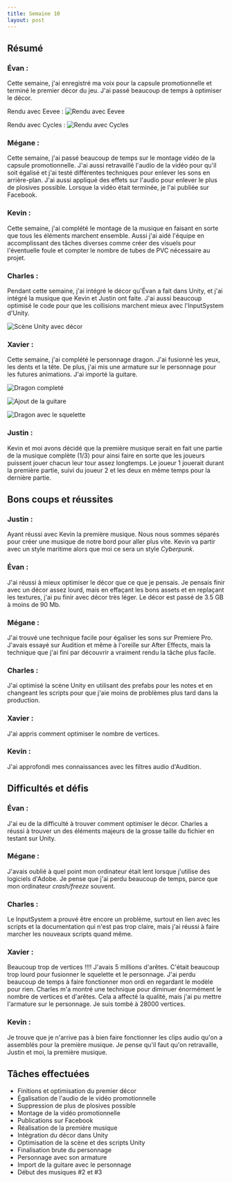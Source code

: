 ```yaml
---
title: Semaine 10
layout: post
---
```


## Résumé

### Évan :

Cette semaine, j'ai enregistré ma voix pour la capsule promotionnelle et terminé le premier décor du jeu. J'ai passé beaucoup de temps à optimiser le décor.

Rendu avec Eevee :
![Rendu avec Eevee](../medias/rendu_final.jpg)

Rendu avec Cycles :
![Rendu avec Cycles](../medias/rendu_final_cycle.jpg)

### Mégane :

Cette semaine, j'ai passé beaucoup de temps sur le montage vidéo de la capsule promotionnelle. J'ai aussi retravaillé l'audio de la vidéo pour qu'il soit égalisé et j'ai testé différentes techniques pour enlever les sons en arrière-plan. J'ai aussi appliqué des effets sur l'audio pour enlever le plus de plosives possible. Lorsque la vidéo était terminée, je l'ai publiée sur Facebook.

### Kevin :

Cette semaine, j'ai complété le montage de la musique en faisant en sorte que tous les éléments marchent ensemble. Aussi j'ai aidé l'équipe en accomplissant des tâches diverses comme créer des visuels pour l'éventuelle foule et compter le nombre de tubes de PVC nécessaire au projet.

### Charles :

Pendant cette semaine, j'ai intégré le décor qu'Évan a fait dans Unity, et j'ai intégré la musique que Kevin et Justin ont faite. J'ai aussi beaucoup optimisé le code pour que les collisions marchent mieux avec l'InputSystem d'Unity.

![Scène Unity avec décor](../medias/charles_sem10.png)

### Xavier :

Cette semaine, j'ai complété le personnage dragon. J'ai fusionné les yeux, les dents et la tête. De plus, j'ai mis une armature sur le personnage pour les futures animations. J'ai importé la guitare.

![Dragon completé](../medias/DragonComplet.JPG)

![Ajout de la guitare](../medias/Dragon&guitar.JPG)

![Dragon avec le squelette](../medias/DragonRigged.JPG)

### Justin :

Kevin et moi avons décidé que la première musique serait en fait une partie de la musique complète (1/3) pour ainsi faire en sorte que les joueurs puissent jouer chacun leur tour assez longtemps. Le joueur 1 jouerait durant la première partie, suivi du joueur 2 et les deux en même temps pour la dernière partie.

## Bons coups et réussites

### Justin :

Ayant réussi avec Kevin la première musique. Nous nous sommes séparés pour créer une musique de notre bord pour aller plus vite. Kevin va partir avec un style maritime alors que moi ce sera un style _Cyberpunk_.

### Évan :

J'ai réussi à mieux optimiser le décor que ce que je pensais. Je pensais finir avec un décor assez lourd, mais en effaçant les bons assets et en replaçant les textures, j'ai pu finir avec décor très léger. Le décor est passé de 3.5 GB à moins de 90 Mb.

### Mégane :

J'ai trouvé une technique facile pour égaliser les sons sur Premiere Pro. J'avais essayé sur Audition et même à l'oreille sur After Effects, mais la technique que j'ai fini par découvrir a vraiment rendu la tâche plus facile.

### Charles :

J'ai optimisé la scène Unity en utilisant des prefabs pour les notes et en changeant les scripts pour que j'aie moins de problèmes plus tard dans la production.

### Xavier :

J'ai appris comment optimiser le nombre de vertices.

### Kevin :

J'ai approfondi mes connaissances avec les filtres audio d'Audition.

## Difficultés et défis

### Évan :

J'ai eu de la difficulté à trouver comment optimiser le décor. Charles a réussi à trouver un des éléments majeurs de la grosse taille du fichier en testant sur Unity.

### Mégane :

J'avais oublié à quel point mon ordinateur était lent lorsque j'utilise des logiciels d'Adobe. Je pense que j'ai perdu beaucoup de temps, parce que mon ordinateur _crash/freeze_ souvent.

### Charles :

Le InputSystem a prouvé être encore un problème, surtout en lien avec les scripts et la documentation qui n'est pas trop claire, mais j'ai réussi à faire marcher les nouveaux scripts quand même.

### Xavier :

Beaucoup trop de vertices !!!! J'avais 5 millions d'arêtes. C'était beaucoup trop lourd pour fusionner le squelette et le personnage. J'ai perdu beaucoup de temps à faire fonctionner mon ordi en regardant le modèle pour rien. Charles m'a montré une technique pour diminuer énormément le nombre de vertices et d'arêtes. Cela a affecté la qualité, mais j'ai pu mettre l'armature sur le personnage. Je suis tombé à 28000 vertices.

### Kevin :

Je trouve que je n'arrive pas à bien faire fonctionner les clips audio qu'on a assemblés pour la première musique. Je pense qu'il faut qu'on retravaille, Justin et moi, la première musique.

## Tâches effectuées

- Finitions et optimisation du premier décor
- Égalisation de l'audio de le vidéo promotionnelle
- Suppression de plus de plosives possible
- Montage de la vidéo promotionnelle
- Publications sur Facebook
- Réalisation de la première musique
- Intégration du décor dans Unity
- Optimisation de la scène et des scripts Unity
- Finalisation brute du personnage
- Personnage avec son armature
- Import de la guitare avec le personnage
- Début des musiques #2 et #3
